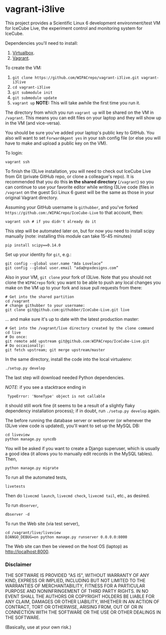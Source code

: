 vagrant-i3live
========================

This project provides a Scientific Linux 6 development
environment/test VM for IceCube Live, the experiment control and
monitoring system for IceCube.

Dependencies you'll need to install:

1. [Virtualbox](https://www.virtualbox.org/).
1. [Vagrant](http://vagrantup.com/).

To create the VM:

1. `git clone https://github.com/WIPACrepo/vagrant-i3live.git vagrant-i3live`
1. `cd vagrant-i3live`
1. `git submodule init`
1. `git submodule update`
1. `vagrant up`  **NOTE:** This will take awhile the first time you run it.

The directory from which you run `vagrant up` will be shared on the VM
in `/vagrant`. This means you can edit files on your laptop and they
will show up in the VM (and vice-versa).

You should be sure you've added your laptop's public key to GitHub.
You also will want to set `ForwardAgent yes` in your ssh config file
(or else you will have to make and upload a public key on the VM).

To login:

    vagrant ssh

To finish the I3Live installation, you will need to check out IceCube
Live from Git (private GitHub repo, or clone a colleague's repo). It
is recommended that you do this **in the shared directory**
(`/vagrant`) so you can continue to use your favorite editor while
writing I3Live code (files in `/vagrant` on the guest Sci Linux 6
guest will be the same as those in your original Vagrant directory.

Assuming your GitHub username is `githubber`, and you've
forked `https://github.com:/WIPACrepo/IceCube-Live` to that account, then:

    vagrant ssh # if you didn't already do it

This step will be automated later on, but for now you need to install scipy
manually (note: installing this module can take 15-45 minutes)

    pip install scipy==0.14.0

Set up your identity for `git`, e.g.:

    git config --global user.name "Ada Lovelace”
    git config --global user.email "ada@npxdesigns.com”

Also in your VM, `git clone` *your* fork of I3Live. Note that you
should not clone the `WIPACrepo` fork: you want to be able to push
any local changes you make on the VM up to your fork and issue pull
requests from there:

    # Get into the shared partition
    cd /vagrant
    # change githubber to your username:
    git clone git@github.com:githubber/IceCube-Live.git live  

... and make sure it's up to date with the latest production master:

    # Get into the /vagrant/live directory created by the clone command
    cd live
    # Do once:
    git remote add upstream git@github.com:WIPACrepo/IceCube-Live.git
    # Do occasionally:
    git fetch upstream; git merge upstream/master

In the same directory, install the code into the local virtualenv:

    ./setup.py develop

The last step will download needed Python dependencies.

*NOTE*: if you see a stacktrace ending in

     TypeError: 'NoneType' object is not callable

it should still work fine (it seems to be a result of a slightly flaky
dependency installation process); if in doubt, run `./setup.py
develop` again.

The before running the database server or webserver (or whenever the
I3Live view code is updated), you'll want to set up the MySQL DB:

    cd liveview
    python manage.py syncdb

You will be asked if you want to create a Django superuser, which is
usually a good idea (it allows you to manually edit records in the
MySQL tables). Then,

    python manage.py migrate

To run all the automated tests,

    livetests

Then do `livecmd launch`, `livecmd check`, `livecmd tail`, etc., as desired.

To run `dbserver`,

    dbserver -d

To run the Web site (via test server),

    cd /vagrant/live/liveview
    DJANGO_DEBUG=on python manage.py runserver 0.0.0.0:8000

The Web site can then be viewed on the host OS (laptop) as
[http://localhost:8000](http://localhost:8000).

### Disclaimer

THE SOFTWARE IS PROVIDED "AS IS", WITHOUT WARRANTY OF ANY KIND, EXPRESS OR
IMPLIED, INCLUDING BUT NOT LIMITED TO THE WARRANTIES OF MERCHANTABILITY,
FITNESS FOR A PARTICULAR PURPOSE AND NONINFRINGEMENT OF THIRD PARTY RIGHTS. IN
NO EVENT SHALL THE AUTHORS OR COPYRIGHT HOLDERS BE LIABLE FOR ANY CLAIM,
DAMAGES OR OTHER LIABILITY, WHETHER IN AN ACTION OF CONTRACT, TORT OR
OTHERWISE, ARISING FROM, OUT OF OR IN CONNECTION WITH THE SOFTWARE OR THE USE
OR OTHER DEALINGS IN THE SOFTWARE.

(Basically, use at your own risk.)
